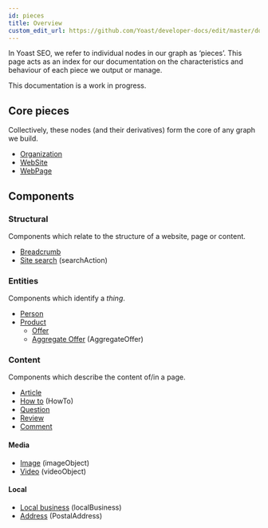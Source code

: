 ```yaml
---
id: pieces
title: Overview
custom_edit_url: https://github.com/Yoast/developer-docs/edit/master/docs/features/xml-sitemaps.md
---
```

In Yoast SEO, we refer to individual nodes in our graph as ‘pieces’. This page acts as an index for our documentation on the characteristics and behaviour of each piece we output or manage.

This documentation is a work in progress.

## Core pieces
Collectively, these nodes (and their derivatives) form the core of any graph we build.

* [Organization](pieces/organization.md)
* [WebSite](pieces/website.md)
* [WebPage](pieces/webpage.md)

## Components
### Structural
Components which relate to the structure of a website, page or content.

* [Breadcrumb](pieces/breadcrumb.md)
* [Site search](pieces/searchaction.md) (searchAction)

### Entities
Components which identify a *thing*.

* [Person](pieces/person.md)
* [Product](pieces/product.md)
  * [Offer](pieces/offer.md)
  * [Aggregate Offer](pieces/aggregateoffer.md) (AggregateOffer)

### Content
Components which describe the content of/in a page.

* [Article](pieces/article.md)
* [How to](pieces/howto.md) (HowTo)
* [Question](pieces/question.md)
* [Review](pieces/review.md)
* [Comment](pieces/comment.md)

#### Media
* [Image](pieces/image.md) (imageObject)
* [Video](pieces/video.md) (videoObject)

#### Local
* [Local business](pieces/localbusiness.md) (localBusiness)
* [Address](pieces/postaladdress.md) (PostalAddress)
